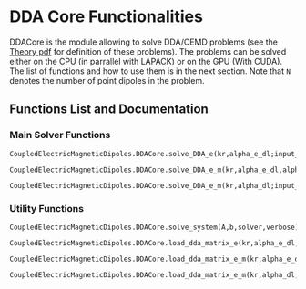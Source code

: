# DDA Core Functionalities

DDACore is the module allowing to solve DDA/CEMD problems (see the [Theory pdf](https://augustinmuster.github.io/assets/CoupledElectricMagneticDipoles_0_1_0.pdf) for definition of these problems). The problems can be solved either on the CPU (in parrallel with LAPACK) or on the GPU (With CUDA). The list of functions and how to use them is in the next section. Note that ``N`` denotes the number of point dipoles in the problem.

## Functions List and Documentation

### Main Solver Functions
```@docs
CoupledElectricMagneticDipoles.DDACore.solve_DDA_e(kr,alpha_e_dl;input_field=nothing,solver="CPU",verbose=true)
```

```@docs
CoupledElectricMagneticDipoles.DDACore.solve_DDA_e_m(kr,alpha_e_dl,alpha_m_dl;input_field=nothing,solver="CPU",verbose=true)
```

```@docs
CoupledElectricMagneticDipoles.DDACore.solve_DDA_e_m(kr,alpha_dl;input_field=nothing,solver="CPU",verbose=true)
```
### Utility Functions
```@docs
CoupledElectricMagneticDipoles.DDACore.solve_system(A,b,solver,verbose)
```

```@docs
CoupledElectricMagneticDipoles.DDACore.load_dda_matrix_e(kr,alpha_e_dl,verbose)
```

```@docs
CoupledElectricMagneticDipoles.DDACore.load_dda_matrix_e_m(kr,alpha_e_dl,alpha_m_dl,verbose)
```

```@docs
CoupledElectricMagneticDipoles.DDACore.load_dda_matrix_e_m(kr,alpha_dl,verbose)
```